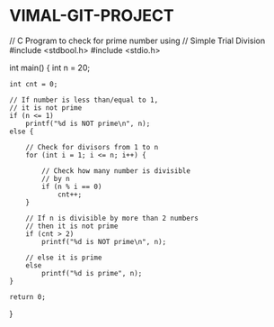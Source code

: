 # VIMAL-GIT-PROJECT
// C Program to check for prime number using
//  Simple Trial Division
#include <stdbool.h>
#include <stdio.h>

int main() {
    int n = 20;

    int cnt = 0;

    // If number is less than/equal to 1,
    // it is not prime
    if (n <= 1)
        printf("%d is NOT prime\n", n);
    else {

        // Check for divisors from 1 to n
        for (int i = 1; i <= n; i++) {

            // Check how many number is divisible
            // by n
            if (n % i == 0)
                cnt++;
        }

        // If n is divisible by more than 2 numbers
        // then it is not prime
        if (cnt > 2)
            printf("%d is NOT prime\n", n);

        // else it is prime
        else
            printf("%d is prime", n);
    }

    return 0;
}
